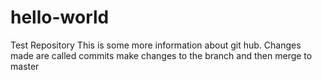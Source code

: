 # hello-world
Test Repository
This is some more information about git hub.
Changes made are called commits
make changes to the branch and then merge to master
